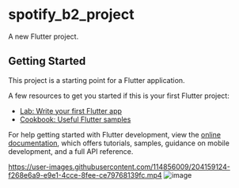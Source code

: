 # spotify_b2_project

A new Flutter project.

## Getting Started

This project is a starting point for a Flutter application.

A few resources to get you started if this is your first Flutter project:

- [Lab: Write your first Flutter app](https://docs.flutter.dev/get-started/codelab)
- [Cookbook: Useful Flutter samples](https://docs.flutter.dev/cookbook)

For help getting started with Flutter development, view the
[online documentation](https://docs.flutter.dev/), which offers tutorials,
samples, guidance on mobile development, and a full API reference.


https://user-images.githubusercontent.com/114856009/204159124-f268e6a9-e9e1-4cce-8fee-ce79768139fc.mp4
![image](https://user-images.githubusercontent.com/114856009/204472023-e3288ca3-ecd8-412f-ab2c-bb6c8608e1e2.png)



